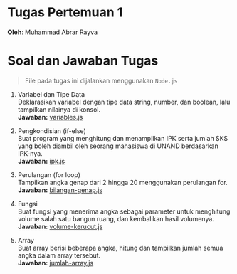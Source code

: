 # Tugas Pertemuan 1
**Oleh**: Muhammad Abrar Rayva

# Soal dan Jawaban Tugas
> File pada tugas ini dijalankan menggunakan `Node.js`

1.  Variabel dan Tipe Data  
Deklarasikan variabel dengan tipe data string, number, dan boolean, lalu tampilkan nilainya di konsol.  
**Jawaban:** [variables.js](variables.js)

2. Pengkondisian (if-else)    
Buat program yang menghitung dan menampilkan IPK serta jumlah SKS yang boleh diambil oleh seorang mahasiswa di UNAND berdasarkan IPK-nya.  
**Jawaban:** [ipk.js](ipk.js)

3. Perulangan (for loop)  
Tampilkan angka genap dari 2 hingga 20 menggunakan perulangan for.  
**Jawaban:** [bilangan-genap.js](bilangan-genap.js)

4. Fungsi  
Buat fungsi yang menerima angka sebagai parameter untuk menghitung volume salah satu bangun ruang, dan kembalikan hasil volumenya.  
**Jawaban:** [volume-kerucut.js](volume-kerucut.js)

5. Array  
Buat array berisi beberapa angka, hitung dan tampilkan jumlah semua angka dalam array tersebut.  
**Jawaban:** [jumlah-array.js](jumlah-array.js)